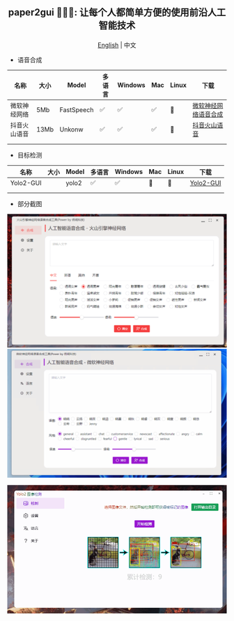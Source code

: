 ##  <p align="center"> paper2gui 🚀🚀🌟: 让每个人都简单方便的使用前沿人工智能技术 </p>

<p align="center"><a href="README.md">English</a> | 中文</p>

- 语音合成

| 名称         | 大小 | Model      | 多语言 | Windows | Mac | Linux | 下载                                                                                    |
| ------------ | ---- | ---------- | ------ | ------- | --- | ----- | --------------------------------------------------------------------------------------- |
| 微软神经网络 | 5Mb  | FastSpeech | ✅      | ✅       | ✅   | 🔲     | [微软神经网络语音合成](https://github.com/Baiyuetribe/paper2gui/releases/tag/Published) |
| 抖音火山语音 | 13Mb | Unkonw     | ✅      | ✅       | ✅   | 🔲     | [抖音火山语音](https://github.com/Baiyuetribe/paper2gui/releases/tag/Published)         |
|              |      |            |        |         |     |       |                                                                                         |
|              |      |            |        |         |     |       |                                                                                         |  |

- 目标检测

| 名称      | 大小 | Model | 多语言 | Windows | Mac | Linux | 下载                                                  |
| --------- | ---- | ----- | ------ | ------- | --- | ----- | ----------------------------------------------------- |
| Yolo2-GUI |      | yolo2 | ✅      | ✅       | 🔲   | 🔲     | [Yolo2-GUI](https://github.com/Baiyuetribe/paper2gui) |
|           |      |       |        |         |     |       |                                                       |
|           |      |       |        |         |     |       |                                                       |  |



- 部分截图

![](docs/images/huoshan_tts.png)
![](docs/images/microsoft_tts.gif)

![](docs/images/yalo2screen.gif)